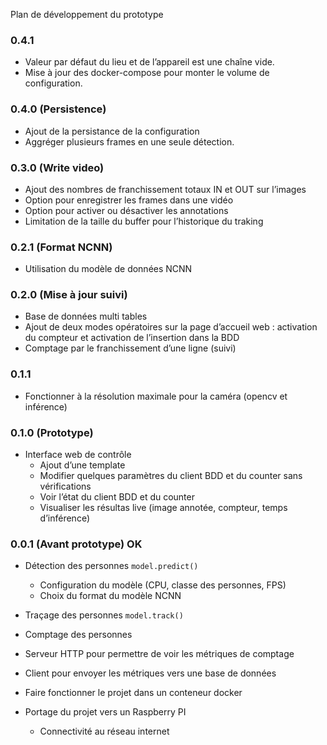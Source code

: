 Plan de développement du prototype

### 0.4.1

* Valeur par défaut du lieu et de l’appareil est une chaîne vide.
* Mise à jour des docker-compose pour monter le volume de configuration.

### 0.4.0 (Persistence)

* Ajout de la persistance de la configuration
* Aggréger plusieurs frames en une seule détection.

### 0.3.0 (Write video)

* Ajout des nombres de franchissement totaux IN et OUT sur l’images
* Option pour enregistrer les frames dans une vidéo
* Option pour activer ou désactiver les annotations
* Limitation de la taille du buffer pour l’historique du traking

### 0.2.1 (Format NCNN)

* Utilisation du modèle de données NCNN

### 0.2.0 (Mise à jour suivi)

* Base de données multi tables
* Ajout de deux modes opératoires sur la page d’accueil web : activation du compteur et activation de l’insertion dans la BDD
* Comptage par le franchissement d’une ligne (suivi)

### 0.1.1

* Fonctionner à la résolution maximale pour la caméra (opencv et inférence)

### 0.1.0 (Prototype)

* Interface web de contrôle
  * Ajout d’une template
  * Modifier quelques paramètres du client BDD et du counter sans vérifications
  * Voir l’état du client BDD et du counter
  * Visualiser les résultas live (image annotée, compteur, temps d’inférence)

### 0.0.1 (Avant prototype) OK

* Détection des personnes `model.predict()`
  * Configuration du modèle (CPU, classe des personnes, FPS)
  * Choix du format du modèle NCNN

* Traçage des personnes `model.track()`
* Comptage des personnes
* Serveur HTTP pour permettre de voir les métriques de comptage
* Client pour envoyer les métriques vers une base de données
* Faire fonctionner le projet dans un conteneur docker

* Portage du projet vers un Raspberry PI
  * Connectivité au réseau internet
